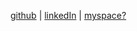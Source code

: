 [github](https://github.com/alectrusty) | [linkedIn](https://www.linkedin.com/in/alec-trusty-30220b109/) | 
[myspace?](https://americaswhiteboy.com/2014/06/28/20-pictures-of-nicolas-cages-face-photoshopped-on-people/)